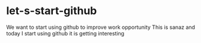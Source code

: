 # let-s-start-github
We want to start using github to improve work opportunity 
This is sanaz and today I start using github 
it is getting interesting 
